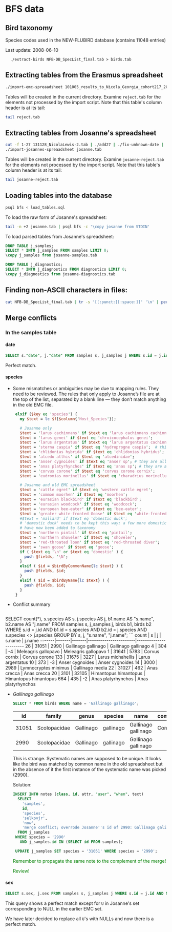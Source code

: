 # BFS data

## Bird taxonomy

  Species codes used in the NEW-FLUBIRD database (contains 11048 entries)

  Last update: 2008-06-10

```
  ./extract-birds NFB-DB_SpecList_final.tab > birds.tab
```

## Extracting tables from the Erasmus spreadsheet

```bash
./import-emc-spreaadsheet 101005_results_to_Nicola_Georgia_cohort217_2010.tab
```

Tables will be created in the current directory. Examine `reject.tab` for the
elements not processed by the import script. Note that this table's column
header is at its tail:

```bash
tail reject.tab
```

## Extracting tables from Josanne's spreadsheet

```bash
cut -f 1-27 131128_NicolaLewis-2.tab | ./add27 | ./fix-unknown-date | ./shift-dates > josanne.tab
./import-josannes-spreaadsheet josanne.tab
```

Tables will be created in the current directory. Examine `josanne-reject.tab` for the
elements not processed by the import script. Note that this table's column
header is at its tail:

```bash
tail josanne-reject.tab
```

## Loading tables into the database

```bash
psql bfs < load_tables.sql
```
To load the raw form of Josanne's spreadsheet:

```bash
tail -n +2 josanne.tab | psql bfs -c '\copy josanne from STDIN'
```

To load parsed tables from Josanne's spreadsheet:

```sql
DROP TABLE j_samples;
SELECT * INTO j_samples FROM samples LIMIT 0;
\copy j_samples from josanne-samples.tab

DROP TABLE j_diagnostics;
SELECT * INTO j_diagnostics FROM diagnostics LIMIT 0;
\copy j_diagnostics from josanne-diagnostics.tab
```

## Finding non-ASCII characters in files:

```bash
cat NFB-DB_SpecList_final.tab | tr -s '[[:punct:][:space:]]' '\n' | perl -nE'say if/[\x80-\xFF]/' | sort -u
```

## Merge conflicts

### In the samples table

#### date

```sql
SELECT s."date", j."date" FROM samples s, j_samples j WHERE s.id = j.id AND s."date" <> j."date";
```
Perfect match.

#### species

 * Some mismatches or ambiguities may be due to mapping rules. They need to be
   reviewed. The rules that only apply to Josanne’s file are at the top of the
   list, separated by a blank line — they don’t match anything in the old EMC
   file.

   ```perl
    elsif ($key eq 'species') {
      my $text = lc $f[$column{'Host_Species'}];

      # Josanne only
      $text = 'larus cachinnans' if $text eq 'larus cachinnans cachinnans';
      $text = 'larus genei' if $text eq 'chroicocephalus genei';
      $text = 'larus argentatus' if $text eq 'larus argentatus cachinnans';
      $text = 'sterna caspia' if $text eq 'hydroprogne caspia';  # this should be reversed
      $text = 'chlidonias hybrida' if $text eq 'chlidonias hybridus';
      $text = 'alcedo atthis' if $text eq 'alcedinidae';
      $text = 'anser cygnoides' if $text eq 'anser sp'; # they are all domestic geese in this spreadsheet
      $text = 'anas platyrhynchos' if $text eq 'anas sp'; # they are all domestic ducks in this spreadsheet
      $text = 'corvus corone' if $text eq 'corvus corone cornix';
      $text = 'eudromias morinellus' if $text eq 'charadrius morinellus';  # probably should be reversed

      # Josanne and old EMC spreadsheet
      $text = 'cattle egret' if $text eq 'western cattle egret';
      $text = 'common moorhen' if $text eq 'moorhen';
      $text = 'eurasian blackbird' if $text eq 'blackbird';
      $text = 'eurasian woodcock' if $text eq 'woodcock';
      $text = 'european bee-eater' if $text eq 'bee-eater';
      $text = 'greater white-fronted Goose' if $text eq 'white-fronted goose';
      #$text = 'mallard' if $text eq 'domestic duck';
      # 'domestic duck' needs to be kept this way; a few more domestic birds
      # have now been added to taxonomy
      $text = 'northern pintail' if $text eq 'pintail';
      $text = 'northern shoveler' if $text eq 'shoveler';
      $text = 'red-throated loon' if $text eq 'red-throated diver';
      $text = 'swan goose' if $text eq 'goose';
      if ( $text eq '\n' or $text eq 'domestic' ) {
        push @fields, '\N';
      }
      elsif ( $id = $birdByCommonName{lc $text} ) {
        push @fields, $id;
      }
      elsif ( $id = $birdByName{lc $text} ) {
        push @fields, $id;
      }
    }
    ```
 * Conflict summary

    ```sql
SELECT count(*), s.species AS s, j.species AS j, b1.name AS "s.name", b2.name AS "j.name" FROM samples s, j_samples j, birds b1, birds b2 WHERE s.id = j.id AND b1.id = s.species AND b2.id = j.species AND s.species <> j.species GROUP BY s, j, "s.name", "j.name";
    ```
     count |   s   |   j   |        s.name         |        j.name
    -------|-------|-------|-----------------------|-----------------------
        26 | 31051 |  2990 | Gallinago gallinago   | Gallinago gallinago
         4 |   304 |    -4 | Meleagris gallopavo   | Meleagris gallopavo
         1 | 31641 |  5783 | Corvus cornix         | Corvus corone
       133 | 31675 |  3227 | Larus michahellis     | Larus argentatus
        10 |   373 |    -3 | Anser cygnoides       | Anser cygnoides
        14 |  3000 |  2989 | Lymnocryptes minimus  | Gallinago media
        22 | 31027 |   462 | Anas crecca           | Anas crecca
        20 |  3101 | 32105 | Himantopus himantopus | Himantopus himantopus
       664 |   435 |    -2 | Anas platyrhynchos    | Anas platyrhynchos

 * *Gallinago gallinago*

    ```sql
    SELECT * FROM birds WHERE name = 'Gallinago gallinago';
    ```

      id   |    family    |   genus   |  species  |        name         | common_name
    -------|--------------|-----------|-----------|---------------------|--------------
     31051 | Scolopacidae | Gallinago | gallinago | Gallinago gallinago | Common Snipe
      2990 | Scolopacidae | Gallinago | gallinago | Gallinago gallinago |

      This is strange. Systematic names are supposed to be unique. It looks
      like the bird was matched by common name in the old spreadsheet but in
      the absence of it the first instance of the systematic name was picked
      (2990).

      Solution:

      ```sql
      INSERT INTO notes (class, id, attr, "user", "when", text)
        SELECT
          'samples',
          id,
          'species',
          'selkovjr',
          'now',
          'merge conflict; overrode Josanne''s id of 2990: Gallinago galinago / NULL -> Gallinago gallinago / Common Snipe'
        FROM j_samples
       WHERE species = '2990'
         AND j_samples.id IN (SELECT id FROM samples);

       UPDATE j_samples SET species = '31051' WHERE species = '2990';
      ```
      <font color="green">Remember to propagate the same note to the complement of the merge!</font>

      <font color="green">Review!</font>

#### sex
```sql
SELECT s.sex, j.sex FROM samples s, j_samples j WHERE s.id = j.id AND NOT (s.sex IS NULL AND j.sex = 'U') AND s.sex <> j.sex;
```
This query shows a perfect match except for `U` in Josanne's set corresponding
to NULL in the earlier EMC set.

We have later decided to replace all `U`'s with NULLs and now there is a
perfect match.


